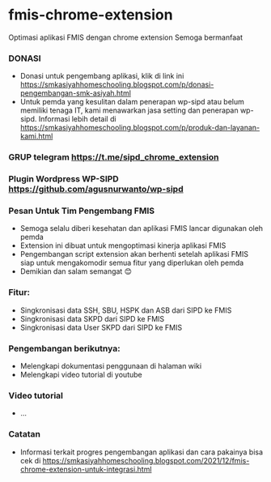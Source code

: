 # fmis-chrome-extension
Optimasi aplikasi FMIS dengan chrome extension
Semoga bermanfaat

### DONASI
- Donasi untuk pengembang aplikasi, klik di link ini https://smkasiyahhomeschooling.blogspot.com/p/donasi-pengembangan-smk-asiyah.html
- Untuk pemda yang kesulitan dalam penerapan wp-sipd atau belum memiliki tenaga IT, kami menawarkan jasa setting dan penerapan wp-sipd. Informasi lebih detail di https://smkasiyahhomeschooling.blogspot.com/p/produk-dan-layanan-kami.html

### GRUP telegram https://t.me/sipd_chrome_extension

### Plugin Wordpress WP-SIPD https://github.com/agusnurwanto/wp-sipd

### Pesan Untuk Tim Pengembang FMIS
- Semoga selalu diberi kesehatan dan aplikasi FMIS lancar digunakan oleh pemda
- Extension ini dibuat untuk mengoptimasi kinerja aplikasi FMIS
- Pengembangan script extension akan berhenti setelah aplikasi FMIS siap untuk mengakomodir semua fitur yang diperlukan oleh pemda
- Demikian dan salam semangat :blush:

### Fitur:
- Singkronisasi data SSH, SBU, HSPK dan ASB dari SIPD ke FMIS
- Singkronisasi data SKPD dari SIPD ke FMIS
- Singkronisasi data User SKPD dari SIPD ke FMIS

### Pengembangan berikutnya:
- Melengkapi dokumentasi penggunaan di halaman wiki
- Melengkapi video tutorial di youtube

### Video tutorial
- ...

### Catatan
- Informasi terkait progres pengembangan aplikasi dan cara pakainya bisa cek di https://smkasiyahhomeschooling.blogspot.com/2021/12/fmis-chrome-extension-untuk-integrasi.html
